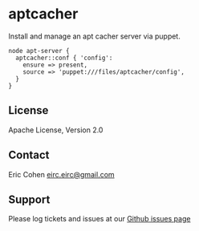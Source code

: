 aptcacher
=========

Install and manage an apt cacher server via puppet.

    node apt-server {
      aptcacher::conf { 'config':
        ensure => present,
        source => 'puppet:///files/aptcacher/config',
      }
    }

License
-------

Apache License, Version 2.0

Contact
-------

Eric Cohen <eirc.eirc@gmail.com>

Support
-------

Please log tickets and issues at our [Github issues page](https://github.com/eirc/aptcacher/issues)

